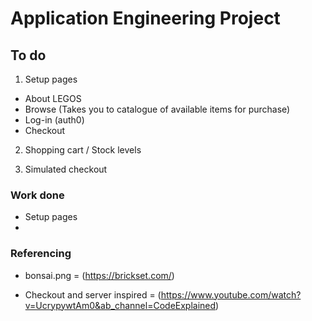 # Application Engineering Project

## To do

1. Setup pages 
-  About LEGOS
- Browse (Takes you to catalogue of available items for purchase)
- Log-in (auth0)
- Checkout

2. Shopping cart / Stock levels

3. Simulated checkout 




### Work done 

* Setup pages
*     



### Referencing

- bonsai.png = (https://brickset.com/)

- Checkout and server inspired = (https://www.youtube.com/watch?v=UcrypywtAm0&ab_channel=CodeExplained)